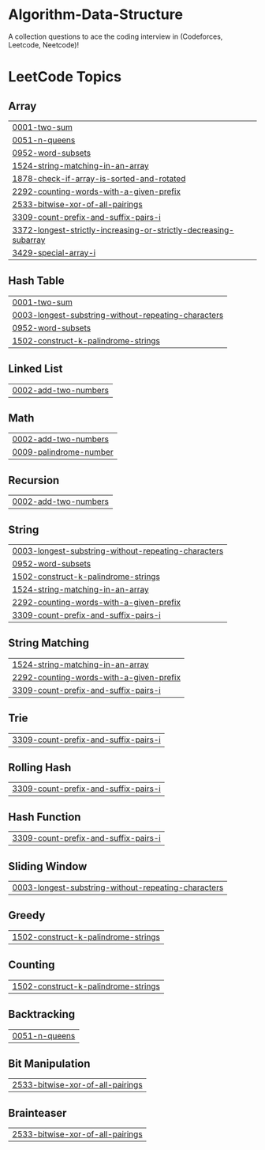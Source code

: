 # Algorithm-Data-Structure
A collection questions to ace the coding interview in (Codeforces, Leetcode, Neetcode)! 
<!---LeetCode Topics Start-->
# LeetCode Topics
## Array
|  |
| ------- |
| [0001-two-sum](https://github.com/mostafa20021212/Algorithm-Data-Structure/tree/master/0001-two-sum) |
| [0051-n-queens](https://github.com/mostafa20021212/Algorithm-Data-Structure/tree/master/0051-n-queens) |
| [0952-word-subsets](https://github.com/mostafa20021212/Algorithm-Data-Structure/tree/master/0952-word-subsets) |
| [1524-string-matching-in-an-array](https://github.com/mostafa20021212/Algorithm-Data-Structure/tree/master/1524-string-matching-in-an-array) |
| [1878-check-if-array-is-sorted-and-rotated](https://github.com/mostafa20021212/Algorithm-Data-Structure/tree/master/1878-check-if-array-is-sorted-and-rotated) |
| [2292-counting-words-with-a-given-prefix](https://github.com/mostafa20021212/Algorithm-Data-Structure/tree/master/2292-counting-words-with-a-given-prefix) |
| [2533-bitwise-xor-of-all-pairings](https://github.com/mostafa20021212/Algorithm-Data-Structure/tree/master/2533-bitwise-xor-of-all-pairings) |
| [3309-count-prefix-and-suffix-pairs-i](https://github.com/mostafa20021212/Algorithm-Data-Structure/tree/master/3309-count-prefix-and-suffix-pairs-i) |
| [3372-longest-strictly-increasing-or-strictly-decreasing-subarray](https://github.com/mostafa20021212/Algorithm-Data-Structure/tree/master/3372-longest-strictly-increasing-or-strictly-decreasing-subarray) |
| [3429-special-array-i](https://github.com/mostafa20021212/Algorithm-Data-Structure/tree/master/3429-special-array-i) |
## Hash Table
|  |
| ------- |
| [0001-two-sum](https://github.com/mostafa20021212/Algorithm-Data-Structure/tree/master/0001-two-sum) |
| [0003-longest-substring-without-repeating-characters](https://github.com/mostafa20021212/Algorithm-Data-Structure/tree/master/0003-longest-substring-without-repeating-characters) |
| [0952-word-subsets](https://github.com/mostafa20021212/Algorithm-Data-Structure/tree/master/0952-word-subsets) |
| [1502-construct-k-palindrome-strings](https://github.com/mostafa20021212/Algorithm-Data-Structure/tree/master/1502-construct-k-palindrome-strings) |
## Linked List
|  |
| ------- |
| [0002-add-two-numbers](https://github.com/mostafa20021212/Algorithm-Data-Structure/tree/master/0002-add-two-numbers) |
## Math
|  |
| ------- |
| [0002-add-two-numbers](https://github.com/mostafa20021212/Algorithm-Data-Structure/tree/master/0002-add-two-numbers) |
| [0009-palindrome-number](https://github.com/mostafa20021212/Algorithm-Data-Structure/tree/master/0009-palindrome-number) |
## Recursion
|  |
| ------- |
| [0002-add-two-numbers](https://github.com/mostafa20021212/Algorithm-Data-Structure/tree/master/0002-add-two-numbers) |
## String
|  |
| ------- |
| [0003-longest-substring-without-repeating-characters](https://github.com/mostafa20021212/Algorithm-Data-Structure/tree/master/0003-longest-substring-without-repeating-characters) |
| [0952-word-subsets](https://github.com/mostafa20021212/Algorithm-Data-Structure/tree/master/0952-word-subsets) |
| [1502-construct-k-palindrome-strings](https://github.com/mostafa20021212/Algorithm-Data-Structure/tree/master/1502-construct-k-palindrome-strings) |
| [1524-string-matching-in-an-array](https://github.com/mostafa20021212/Algorithm-Data-Structure/tree/master/1524-string-matching-in-an-array) |
| [2292-counting-words-with-a-given-prefix](https://github.com/mostafa20021212/Algorithm-Data-Structure/tree/master/2292-counting-words-with-a-given-prefix) |
| [3309-count-prefix-and-suffix-pairs-i](https://github.com/mostafa20021212/Algorithm-Data-Structure/tree/master/3309-count-prefix-and-suffix-pairs-i) |
## String Matching
|  |
| ------- |
| [1524-string-matching-in-an-array](https://github.com/mostafa20021212/Algorithm-Data-Structure/tree/master/1524-string-matching-in-an-array) |
| [2292-counting-words-with-a-given-prefix](https://github.com/mostafa20021212/Algorithm-Data-Structure/tree/master/2292-counting-words-with-a-given-prefix) |
| [3309-count-prefix-and-suffix-pairs-i](https://github.com/mostafa20021212/Algorithm-Data-Structure/tree/master/3309-count-prefix-and-suffix-pairs-i) |
## Trie
|  |
| ------- |
| [3309-count-prefix-and-suffix-pairs-i](https://github.com/mostafa20021212/Algorithm-Data-Structure/tree/master/3309-count-prefix-and-suffix-pairs-i) |
## Rolling Hash
|  |
| ------- |
| [3309-count-prefix-and-suffix-pairs-i](https://github.com/mostafa20021212/Algorithm-Data-Structure/tree/master/3309-count-prefix-and-suffix-pairs-i) |
## Hash Function
|  |
| ------- |
| [3309-count-prefix-and-suffix-pairs-i](https://github.com/mostafa20021212/Algorithm-Data-Structure/tree/master/3309-count-prefix-and-suffix-pairs-i) |
## Sliding Window
|  |
| ------- |
| [0003-longest-substring-without-repeating-characters](https://github.com/mostafa20021212/Algorithm-Data-Structure/tree/master/0003-longest-substring-without-repeating-characters) |
## Greedy
|  |
| ------- |
| [1502-construct-k-palindrome-strings](https://github.com/mostafa20021212/Algorithm-Data-Structure/tree/master/1502-construct-k-palindrome-strings) |
## Counting
|  |
| ------- |
| [1502-construct-k-palindrome-strings](https://github.com/mostafa20021212/Algorithm-Data-Structure/tree/master/1502-construct-k-palindrome-strings) |
## Backtracking
|  |
| ------- |
| [0051-n-queens](https://github.com/mostafa20021212/Algorithm-Data-Structure/tree/master/0051-n-queens) |
## Bit Manipulation
|  |
| ------- |
| [2533-bitwise-xor-of-all-pairings](https://github.com/mostafa20021212/Algorithm-Data-Structure/tree/master/2533-bitwise-xor-of-all-pairings) |
## Brainteaser
|  |
| ------- |
| [2533-bitwise-xor-of-all-pairings](https://github.com/mostafa20021212/Algorithm-Data-Structure/tree/master/2533-bitwise-xor-of-all-pairings) |
<!---LeetCode Topics End-->
